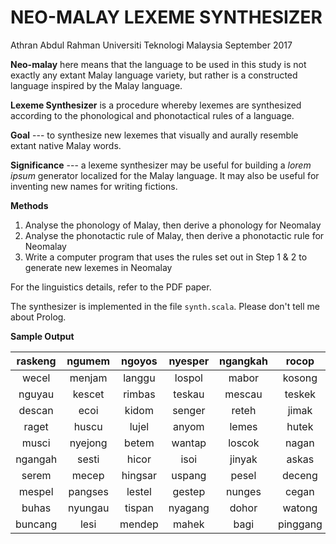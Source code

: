 # NEO-MALAY LEXEME SYNTHESIZER

Athran Abdul Rahman
Universiti Teknologi Malaysia
September 2017

**Neo-malay** here means that the language to be used in this study 
is not exactly any extant Malay language variety, but rather is a 
constructed language inspired by the Malay language.

**Lexeme Synthesizer** is a procedure whereby lexemes are synthesized 
according to the phonological and phonotactical rules of a language.

**Goal** --- to synthesize new lexemes that visually and aurally 
resemble extant native Malay words.

**Significance** --- a lexeme synthesizer may be useful for building 
a *lorem ipsum* generator localized for the Malay language. 
It may also be useful for inventing new names for writing fictions.

**Methods**
1. Analyse the phonology of Malay, then derive a phonology for Neomalay
2. Analyse the phonotactic rule of Malay, then derive a phonotactic rule 
   for Neomalay
3. Write a computer program that uses the rules set out in Step 1 & 2 to 
   generate new lexemes in Neomalay

For the linguistics details, refer to the PDF paper.

The synthesizer is implemented in the file `synth.scala`. 
Please don't tell me about Prolog.

**Sample Output**

raskeng   | ngumem    | ngoyos    | nyesper   | ngangkah  | rocop     | rongkot   | iscam
:---: | :---: | :---: | :---: | :---: | :---: | :---: | :---:
wecel     | menjam    | langgu    | lospol    | mabor     | kosong    | hances    | muku
nguyau    | kescet    | rimbas    | teskau    | mescau    | teskek    | dapi      | nyewes
descan    | ecoi      | kidom     | senger    | reteh     | jimak     | jisku     | monggoh
raget     | huscu     | lujel     | anyom     | lemes     | hutek     | jegu      | recoh
musci     | nyejong   | betem     | wantap    | loscok    | nagan     | rapos     | temen
ngangah   | sesti     | hicor     | isoi      | jinyak    | askas     | mesop     | penggel
serem     | mecep     | hingsar   | uspang    | pesel     | deceng    | udep      | ebol
mespel    | pangses   | lestel    | gestep    | nunges    | cegan     | becoi     | gemem
buhas     | nyungau   | tispan    | nyagang   | dohor     | watong    | heskos    | beler
buncang   | lesi      | mendep    | mahek     | bagi      | pinggang  | guban     | kescang

